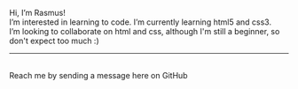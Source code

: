 Hi, I’m Rasmus! <br>
I’m interested in learning to code. I’m currently learning html5 and css3. <br>
I’m looking to collaborate on html and css, although I'm still a beginner, so don't expect too much :)
<hr> <br> 
Reach me by sending a message here on GitHub
